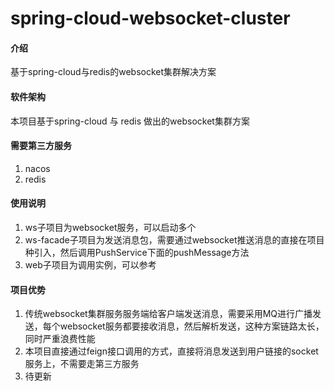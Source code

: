 # spring-cloud-websocket-cluster

#### 介绍

基于spring-cloud与redis的websocket集群解决方案

#### 软件架构

本项目基于spring-cloud 与 redis 做出的websocket集群方案

#### 需要第三方服务

1. nacos
2. redis

#### 使用说明

1. ws子项目为websocket服务，可以启动多个
2. ws-facade子项目为发送消息包，需要通过websocket推送消息的直接在项目种引入，然后调用PushService下面的pushMessage方法
3. web子项目为调用实例，可以参考

#### 项目优势

1. 传统websocket集群服务服务端给客户端发送消息，需要采用MQ进行广播发送，每个websocket服务都要接收消息，然后解析发送，这种方案链路太长，同时严重浪费性能
2. 本项目直接通过feign接口调用的方式，直接将消息发送到用户链接的socket服务上，不需要走第三方服务
3. 待更新